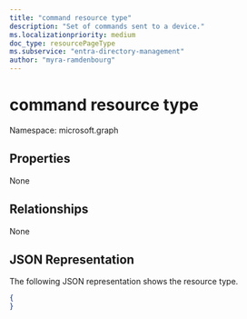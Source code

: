 ```yaml
---
title: "command resource type"
description: "Set of commands sent to a device."
ms.localizationpriority: medium
doc_type: resourcePageType
ms.subservice: "entra-directory-management"
author: "myra-ramdenbourg"
---
```


# command resource type

Namespace: microsoft.graph

## Properties
None

## Relationships
None
## JSON Representation
The following JSON representation shows the resource type.
<!--{
  "blockType": "resource",
  "@odata.type": "microsoft.graph.command"
}-->
``` json
{
}
```





